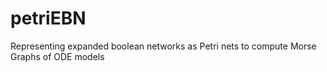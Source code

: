 # petriEBN
Representing expanded boolean networks as Petri nets to compute Morse Graphs of ODE models 
